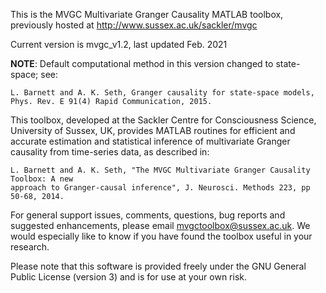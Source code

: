 This is the MVGC Multivariate Granger Causality MATLAB toolbox, previously
hosted at http://www.sussex.ac.uk/sackler/mvgc

Current version is mvgc_v1.2, last updated Feb. 2021

**NOTE**: Default computational method in this version changed to state-space; see:

    L. Barnett and A. K. Seth, Granger causality for state-space models,
    Phys. Rev. E 91(4) Rapid Communication, 2015.

This toolbox, developed at the Sackler Centre for Consciousness Science,
University of Sussex, UK, provides MATLAB routines for efficient and accurate
estimation and statistical inference of multivariate Granger causality from
time-series data, as described in:

    L. Barnett and A. K. Seth, "The MVGC Multivariate Granger Causality Toolbox: A new
    approach to Granger-causal inference", J. Neurosci. Methods 223, pp 50-68, 2014.

For general support issues, comments, questions, bug reports and suggested enhancements,
please email mvgctoolbox@sussex.ac.uk. We would especially like to know if you have
found the toolbox useful in your research.

Please note that this software is provided freely under the GNU General Public License
(version 3) and is for use at your own risk.
